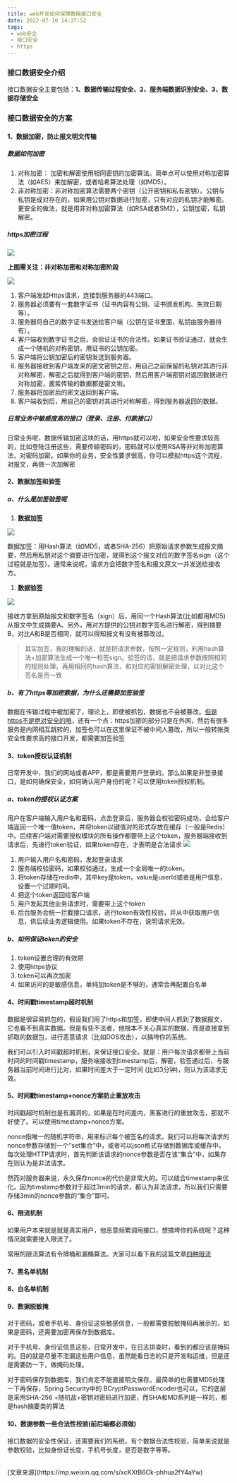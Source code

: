 ```yaml
---
title: web开发如何保障数据接口安全
date: 2022-07-10 14:37:52
tags:
 - web安全
 - 接口安全
 - https
---
```


### 接口数据安全介绍
接口数据安全主要包括：**1、数据传输过程安全、2、服务端数据识别安全、3、数据存储安全**

### 接口数据安全的方案
#### 1、数据加密，防止报文明文传输
##### 数据如何加密
1. 对称加密：  加密和解密使用相同密钥的加密算法。简单点可以使用对称加密算法（如AES）来加解密，或者哈希算法处理（如MD5）。
2. 非对称加密：非对称加密算法需要两个密钥（公开密钥和私有密钥）。公钥与私钥是成对存在的，如果用公钥对数据进行加密，只有对应的私钥才能解密。更安全的做法，就是用非对称加密算法（如RSA或者SM2），公钥加密，私钥解密。

##### https加密过程
<img src="/img/https1.jpg" style="max-width:95%" />

**上图需关注：非对称加密和对称加密阶段**

<img src="/img/https.png" style="max-width:95%" />

1. 客户端发起Https请求，连接到服务器的443端口。
1. 服务器必须要有一套数字证书（证书内容有公钥、证书颁发机构、失效日期等）。
1. 服务器将自己的数字证书发送给客户端（公钥在证书里面，私钥由服务器持有）。
1. 客户端收到数字证书之后，会验证证书的合法性。如果证书验证通过，就会生成一个随机的对称密钥，用证书的公钥加密。
1. 客户端将公钥加密后的密钥发送到服务器。
1. 服务器接收到客户端发来的密文密钥之后，用自己之前保留的私钥对其进行非对称解密，解密之后就得到客户端的密钥，然后用客户端密钥对返回数据进行对称加密，酱紫传输的数据都是密文啦。
1. 服务器将加密后的密文返回到客户端。
1. 客户端收到后，用自己的密钥对其进行对称解密，得到服务器返回的数据。

##### 日常业务中敏感度高的接口（登录、注册、付款接口）
日常业务呢，数据传输加密这块的话，用https就可以啦，如果安全性要求较高的，比如登陆注册这些，需要传输密码的，密码就可以使用RSA等非对称加密算法，对密码加密。如果你的业务，安全性要求很高，你可以模拟https这个流程，对报文，再做一次加解密
#### 2、数据加签和验签

##### a、什么是加签验签呢
1. **数据加签**
<img src="/img/https1.png" style="max-width:95%" />

数据加签：用Hash算法（如MD5，或者SHA-256）把原始请求参数生成报文摘要，然后用私钥对这个摘要进行加密，就得到这个报文对应的数字签名sign（这个过程就是加签）。通常来说呢，请求方会把数字签名和报文原文一并发送给接收方。

1. **数据验签**
<img src="/img/https2.png" style="max-width:95%" />

接收方拿到原始报文和数字签名（sign）后，用同一个Hash算法(比如都用MD5)从报文中生成摘要A。另外，用对方提供的公钥对数字签名进行解密，得到摘要B，对比A和B是否相同，就可以得知报文有没有被篡改过。

>其实加签，我的理解的话，就是把请求参数，按照一定规则，利用hash算法+加密算法生成一个唯一标签sign。验签的话，就是把请求参数按照相同的规则处理，再用相同的hash算法，和对应的密钥解密处理，以对比这个签名是否一致
##### b、有了https等加密数据，为什么还需要加签验签
数据在传输过程中被加密了，理论上，即使被抓包，数据也不会被篡改。[但是https不是绝对安全的哦](https://mp.weixin.qq.com/s?__biz=Mzg3NzU5NTIwNg==&mid=2247494171&idx=1&sn=80479acae752311581258015faa41673&scene=21#wechat_redirect)，还有一个点：https加密的部分只是在外网，然后有很多服务是内网相互跳转的，加签也可以在这里保证不被中间人篡改，所以一般转账类安全性要求高的接口开发，都需要加签验签


#### 3、token授权认证机制
日常开发中，我们的网站或者APP，都是需要用户登录的。那么如果是非登录接口，是如何确保安全，如何确认用户身份的呢？可以使用token授权机制。

##### a、token的授权认证方案
用户在客户端输入用户名和密码，点击登录后，服务器会校验密码成功，会给客户端返回一个唯一值token，并将token以键值对的形式存放在缓存（一般是Redis）中。后续客户端对需要授权模块的所有操作都要带上这个token，服务器端接收到请求后，先进行token验证，如果token存在，才表明是合法请求
<img src="/img/token.png" style="max-width:95%" />

1. 用户输入用户名和密码，发起登录请求
1. 服务端校验密码，如果校验通过，生成一个全局唯一的token。
1. 将token存储在redis中，其中key是token，value是userId或者是用户信息，设置一个过期时间。
1. 把这个token返回给客户端
1. 用户发起其他业务请求时，需要带上这个token
1. 后台服务会统一拦截接口请求，进行token有效性校验，并从中获取用户信息，供后续业务逻辑使用。如果token不存在，说明请求无效。

##### b、如何保证token的安全
1. token设置合理的有效期
2. 使用https协议
3. token可以再次加密
4. 如果访问的是敏感信息，单纯加token是不够的，通常会再配置白名单

#### 4、时间戳timestamp超时机制
数据是很容易抓包的，假设我们用了https和加签，即使中间人抓到了数据报文，它也看不到真实数据。但是有些不法者，他根本不关心真实的数据，而是直接拿到抓取的数据包，进行恶意请求（比如DOS攻击），以搞垮你的系统。

我们可以引入时间戳超时机制，来保证接口安全。就是：用户每次请求都带上当前时间的时间戳timestamp，服务端接收到timestamp后，解密，验签通过后，与服务器当前时间进行比对，如果时间差大于一定时间 (比如3分钟)，则认为该请求无效。

#### 5、时间戳timestamp+nonce方案防止重放攻击
时间戳超时机制也是有漏洞的，如果是在时间差内，黑客进行的重放攻击，那就不好使了。可以使用timestamp+nonce方案。

nonce指唯一的随机字符串，用来标识每个被签名的请求。我们可以将每次请求的nonce参数存储到一个“set集合”中，或者可以json格式存储到数据库或缓存中。每次处理HTTP请求时，首先判断该请求的nonce参数是否在该“集合”中，如果存在则认为是非法请求。

然而对服务器来说，永久保存nonce的代价是非常大的。可以结合timestamp来优化。因为timstamp参数对于超过3min的请求，都认为非法请求，所以我们只需要存储3min的nonce参数的“集合”即可。

#### 6、限流机制
如果用户本来就是就是真实用户，他恶意频繁调用接口，想搞垮你的系统呢？这种情况就需要接入限流了。

常用的限流算法有令牌桶和漏桶算法。大家可以看下我的这篇文章[四种限流](https://mp.weixin.qq.com/s?__biz=Mzg3NzU5NTIwNg==&mid=2247490393&idx=1&sn=98189caa486406f8fa94d84ba0667604&chksm=cf21c470f8564d665ce04ccb9dc7502633246da87a0541b07ba4ac99423b28ce544cdd6c036b&token=162724582&lang=zh_CN&scene=21#wechat_redirect)
#### 7、黑名单机制
#### 8、白名单机制
#### 9、数据脱敏掩
对于密码，或者手机号、身份证这些敏感信息，一般都需要脱敏掩码再展示的，如果是密码，还需要加密再保存到数据库。

对于手机号、身份证信息这些，日常开发中，在日志排查时，看到的都应该是掩码的。目的就是尽量不泄漏这些用户信息，虽然能看日志的只是开发和运维，但是还是需要防一下，做掩码处理。

对于密码保存到数据库，我们肯定不能直接明文保存。最简单的也需要MD5处理一下再保存，Spring Security中的 BCryptPasswordEncoder也可以，它的底层是采用SHA-256 +随机盐+密钥对密码进行加密，而SHA和MD系列是一样的，都是hash摘要类的算法
#### 10、数据参数一些合法性校验(前后端都必须做)
接口数据的安全性保证，还需要我们的系统，有个数据合法性校验，简单来说就是参数校验，比如身份证长度，手机号长度，是否是数字等等。


<br />
[文章来源](https://mp.weixin.qq.com/s/xcKXtB6Ck-phhua2fY4aYw)